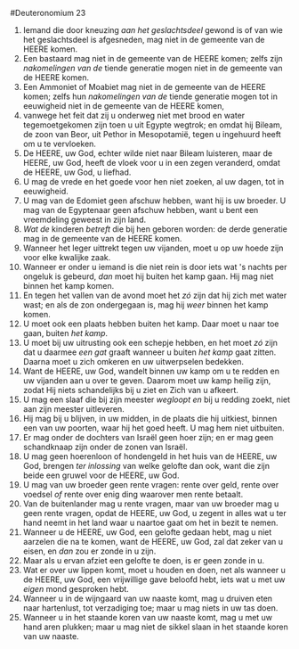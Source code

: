 #Deuteronomium 23
1. Iemand die door kneuzing *aan het geslachtsdeel* gewond is of van wie het geslachtsdeel is afgesneden, mag niet in de gemeente van de HEERE komen.
2. Een bastaard mag niet in de gemeente van de HEERE komen; zelfs zijn *nakomelingen van de* tiende generatie mogen niet in de gemeente van de HEERE komen.
3. Een Ammoniet of Moabiet mag niet in de gemeente van de HEERE komen; zelfs hun *nakomelingen van de* tiende generatie mogen tot in eeuwigheid niet in de gemeente van de HEERE komen,
4. vanwege het feit dat zij u onderweg niet met brood en water tegemoetgekomen zijn toen u uit Egypte wegtrok; en omdat hij Bileam, de zoon van Beor, uit Pethor in Mesopotamië, tegen u ingehuurd heeft om u te vervloeken.
5. De HEERE, uw God, echter wilde niet naar Bileam luisteren, maar de HEERE, uw God, heeft de vloek voor u in een zegen veranderd, omdat de HEERE, uw God, u liefhad.
6. U mag de vrede en het goede voor hen niet zoeken, al uw dagen, tot in eeuwigheid.
7. U mag van de Edomiet geen afschuw hebben, want hij is uw broeder. U mag van de Egyptenaar geen afschuw hebben, want u bent een vreemdeling geweest in zijn land.
8. *Wat de* kinderen *betreft* die bij hen geboren worden: de derde generatie mag in de gemeente van de HEERE komen.
9. Wanneer het leger uittrekt tegen uw vijanden, moet u op uw hoede zijn voor elke kwalijke zaak.
10. Wanneer er onder u iemand is die niet rein is door iets wat 's nachts per ongeluk is gebeurd, *dan* moet hij buiten het kamp gaan. Hij mag niet binnen het kamp komen.
11. En tegen het vallen van de avond moet het *zó* zijn dat hij zich met water wast; en als de zon ondergegaan is, mag hij *weer* binnen het kamp komen.
12. U moet ook een plaats hebben buiten het kamp. Daar moet u naar toe gaan, buiten *het kamp*.
13. U moet bij uw uitrusting ook een schepje hebben, en het moet *zó* zijn dat u daarmee *een gat* graaft wanneer u buiten *het kamp* gaat zitten. Daarna moet u zich omkeren en uw uitwerpselen bedekken.
14. Want de HEERE, uw God, wandelt binnen uw kamp om u te redden en uw vijanden aan u over te geven. Daarom moet uw kamp heilig zijn, zodat Hij niets schandelijks bij u ziet en Zich van u afkeert.
15. U mag een slaaf die bij zijn meester *wegloopt en* bij u redding zoekt, niet aan zijn meester uitleveren.
16. Hij mag bij u blijven, in uw midden, in de plaats die hij uitkiest, binnen een van uw poorten, waar hij het goed heeft. U mag hem niet uitbuiten.
17. Er mag onder de dochters van Israël geen hoer zijn; en er mag geen schandknaap zijn onder de zonen van Israël.
18. U mag geen hoerenloon of hondengeld in het huis van de HEERE, uw God, brengen *ter inlossing* van welke gelofte dan ook, want die zijn beide een gruwel voor de HEERE, uw God.
19. U mag van uw broeder geen rente vragen: rente over geld, rente over voedsel *of* rente over enig ding waarover men rente betaalt.
20. Van de buitenlander mag u rente vragen, maar van uw broeder mag u geen rente vragen, opdat de HEERE, uw God, u zegent in alles wat u ter hand neemt in het land waar u naartoe gaat om het in bezit te nemen.
21. Wanneer u de HEERE, uw God, een gelofte gedaan hebt, mag u niet aarzelen die na te komen, want de HEERE, uw God, zal dat zeker van u eisen, en *dan* zou er zonde in u zijn.
22. Maar als u ervan afziet een gelofte te doen, is er geen zonde in u.
23. Wat er over uw lippen komt, moet u houden en doen, net als wanneer u de HEERE, uw God, een vrijwillige gave beloofd hebt, iets wat u met uw *eigen* mond gesproken hebt.
24. Wanneer u in de wijngaard van uw naaste komt, mag u druiven eten naar hartenlust, tot verzadiging toe; maar u mag niets in uw tas doen.
25. Wanneer u in het staande koren van uw naaste komt, mag u met uw hand aren plukken; maar u mag niet de sikkel slaan in het staande koren van uw naaste.
